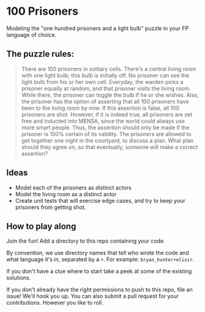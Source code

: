# 100 Prisoners
Modeling the "one hundred prisoners and a light bulb" puzzle in your FP language of choice.

## The puzzle rules:

> There are 100 prisoners in solitary cells. There's a central living room with one light bulb; this bulb is initially off. No prisoner can see the light bulb from his or her own cell. Everyday, the warden picks a prisoner equally at random, and that prisoner visits the living room. While there, the prisoner can toggle the bulb if he or she wishes. Also, the prisoner has the option of asserting that all 100 prisoners have been to the living room by now. If this assertion is false, all 100 prisoners are shot. However, if it is indeed true, all prisoners are set free and inducted into MENSA, since the world could always use more smart people. Thus, the assertion should only be made if the prisoner is 100% certain of its validity. The prisoners are allowed to get together one night in the courtyard, to discuss a plan. What plan should they agree on, so that eventually, someone will make a correct assertion?

## Ideas

* Model each of the prisoners as distinct actors
* Model the living room as a distinct actor
* Create unit tests that will exercise edge cases, and try to keep your prisoners from getting shot.

## How to play along
Join the fun! Add a directory to this repo containing your code.

By convention, we use directory names that tell who wrote the code and what language it's in, separated by a `+`. For example: `bryan_hunter+elixir`.

If you don't have a clue where to start take a peek at some of the existing solutions. 

If you don't already have the right permissions to push to this repo, file an issue! We'll hook you up. You can also submit a pull request for your contributions. However you like to roll.
